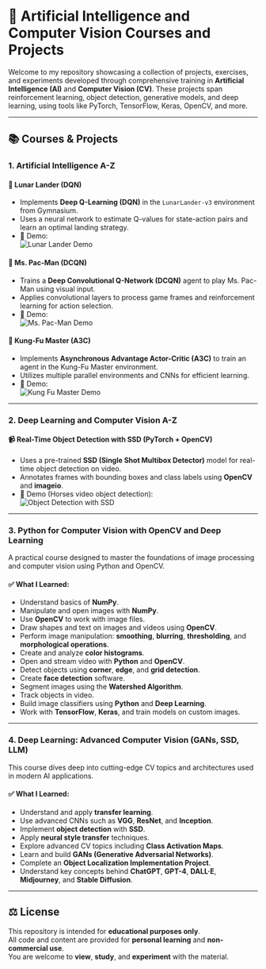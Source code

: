 # 🧠 Artificial Intelligence and Computer Vision Courses and Projects

Welcome to my repository showcasing a collection of projects, exercises, and experiments developed through comprehensive training in **Artificial Intelligence (AI)** and **Computer Vision (CV)**. These projects span reinforcement learning, object detection, generative models, and deep learning, using tools like PyTorch, TensorFlow, Keras, OpenCV, and more.

---

## 📚 Courses & Projects

### 1. **Artificial Intelligence A-Z**

#### 🚀 Lunar Lander (DQN)
- Implements **Deep Q-Learning (DQN)** in the `LunarLander-v3` environment from Gymnasium.
- Uses a neural network to estimate Q-values for state-action pairs and learn an optimal landing strategy.
- 🎥 Demo:  
  ![Lunar Lander Demo](./assets/lunarLander.gif)

#### 👾 Ms. Pac-Man (DCQN)
- Trains a **Deep Convolutional Q-Network (DCQN)** agent to play Ms. Pac-Man using visual input.
- Applies convolutional layers to process game frames and reinforcement learning for action selection.
- 🎥 Demo:  
  ![Ms. Pac-Man Demo](./assets/pacman.gif)

#### 🥋 Kung-Fu Master (A3C)
- Implements **Asynchronous Advantage Actor-Critic (A3C)** to train an agent in the Kung-Fu Master environment.
- Utilizes multiple parallel environments and CNNs for efficient learning.
- 🎥 Demo:  
  ![Kung Fu Master Demo](./assets/kungfu.gif)

---

### 2. **Deep Learning and Computer Vision A-Z**

#### 📹 Real-Time Object Detection with SSD (PyTorch + OpenCV)
- Uses a pre-trained **SSD (Single Shot Multibox Detector)** model for real-time object detection on video.
- Annotates frames with bounding boxes and class labels using **OpenCV** and **imageio**.
- 🎥 Demo (Horses video object detection):  
  ![Object Detection with SSD](./assets/output.gif)

---

### 3. **Python for Computer Vision with OpenCV and Deep Learning**

A practical course designed to master the foundations of image processing and computer vision using Python and OpenCV.

#### ✅ What I Learned:
- Understand basics of **NumPy**.
- Manipulate and open images with **NumPy**.
- Use **OpenCV** to work with image files.
- Draw shapes and text on images and videos using **OpenCV**.
- Perform image manipulation: **smoothing**, **blurring**, **thresholding**, and **morphological operations**.
- Create and analyze **color histograms**.
- Open and stream video with **Python** and **OpenCV**.
- Detect objects using **corner**, **edge**, and **grid detection**.
- Create **face detection** software.
- Segment images using the **Watershed Algorithm**.
- Track objects in video.
- Build image classifiers using **Python** and **Deep Learning**.
- Work with **TensorFlow**, **Keras**, and train models on custom images.

---

### 4. **Deep Learning: Advanced Computer Vision (GANs, SSD, LLM)**

This course dives deep into cutting-edge CV topics and architectures used in modern AI applications.

#### ✅ What I Learned:
- Understand and apply **transfer learning**.
- Use advanced CNNs such as **VGG**, **ResNet**, and **Inception**.
- Implement **object detection** with **SSD**.
- Apply **neural style transfer** techniques.
- Explore advanced CV topics including **Class Activation Maps**.
- Learn and build **GANs (Generative Adversarial Networks)**.
- Complete an **Object Localization Implementation Project**.
- Understand key concepts behind **ChatGPT**, **GPT-4**, **DALL·E**, **Midjourney**, and **Stable Diffusion**.

---

## ⚖️ License

This repository is intended for **educational purposes only**.  
All code and content are provided for **personal learning** and **non-commercial use**.  
You are welcome to **view**, **study**, and **experiment** with the material.
